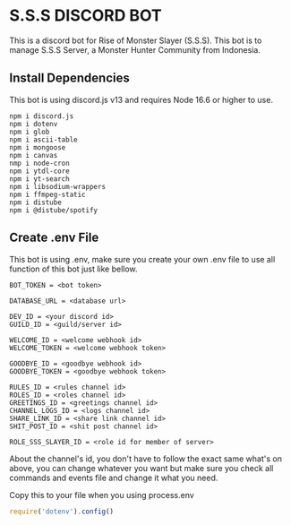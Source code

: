 # S.S.S DISCORD BOT
This is a discord bot for Rise of Monster Slayer (S.S.S). This bot is to manage S.S.S Server, a Monster Hunter Community from Indonesia.

## Install Dependencies
This bot is using discord.js v13 and requires Node 16.6 or higher to use.
```
npm i discord.js
npm i dotenv
npm i glob
npm i ascii-table
npm i mongoose
npm i canvas
nmp i node-cron
npm i ytdl-core
npm i yt-search
npm i libsodium-wrappers
npm i ffmpeg-static
npm i distube
npm i @distube/spotify
```

## Create .env File
This bot is using .env, make sure you create your own .env file to use all function of this bot just like bellow.
```
BOT_TOKEN = <bot token>

DATABASE_URL = <database url>

DEV_ID = <your discord id>
GUILD_ID = <guild/server id>

WELCOME_ID = <welcome webhook id>
WELCOME_TOKEN = <welcome webhook token>

GOODBYE_ID = <goodbye webhook id>
GOODBYE_TOKEN = <goodbye webhook token>

RULES_ID = <rules channel id>
ROLES_ID = <roles channel id>
GREETINGS_ID = <greetings channel id>
CHANNEL_LOGS_ID = <logs channel id>
SHARE_LINK_ID = <share link channel id>
SHIT_POST_ID = <shit post channel id>

ROLE_SSS_SLAYER_ID = <role id for member of server>
```
About the channel's id, you don't have to follow the exact same what's on above, you can change whatever you want but make sure you check all commands and events file and change it what you need.

Copy this to your file when you using process.env
```js 
require('dotenv').config()
```